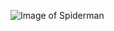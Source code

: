 ![Image of Spiderman](https://user-images.githubusercontent.com/100891401/162069879-022225b3-ab5d-4f30-aa74-62589f34a57c.jpg)
